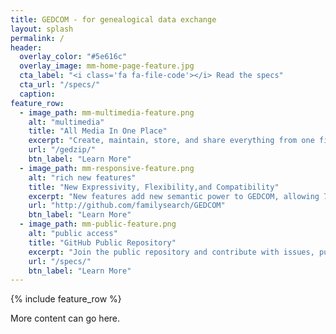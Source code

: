 ```yaml
---
title: GEDCOM - for genealogical data exchange
layout: splash
permalink: /
header:
  overlay_color: "#5e616c"
  overlay_image: mm-home-page-feature.jpg
  cta_label: "<i class='fa fa-file-code'></i> Read the specs"
  cta_url: "/specs/"
  caption:
feature_row:
  - image_path: mm-multimedia-feature.png
    alt: "multimedia"
    title: "All Media In One Place"
    excerpt: "Create, maintain, store, and share everything from one file, a GEDZip file."
    url: "/gedzip/"
    btn_label: "Learn More"
  - image_path: mm-responsive-feature.png
    alt: "rich new features"
    title: "New Expressivity, Flexibility,and Compatibility"
    excerpt: "New features add new semantic power to GEDCOM, allowing 7 to represent concepts 5 could not represent.  Media can now link to the Internet as well as local files. All dates now have date phrases, including date ranges and periods. Identifier RIN, RFN, and AFN have been combined into a new EXID, which can now also be used to link to external databases and websites. All text payloads may contain line breaks. LANG payloads are now language tags. Many other positive changes can be reviewed in the ChangeLog in the main public repository."
    url: "http://github.com/familysearch/GEDCOM"
    btn_label: "Learn More"
  - image_path: mm-public-feature.png
    alt: "public access"
    title: "GitHub Public Repository"
    excerpt: "Join the public repository and contribute with issues, pull requests, and comments.  Copy, review, and use the published specification for programming whatever genealogical software you want."
    url: "/specs/"
    btn_label: "Learn More"
---
```


{% include feature_row %}

More content can go here.